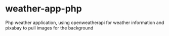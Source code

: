 # weather-app-php

Php weather application, using openweatherapi for weather information and pixabay to pull images for the background
